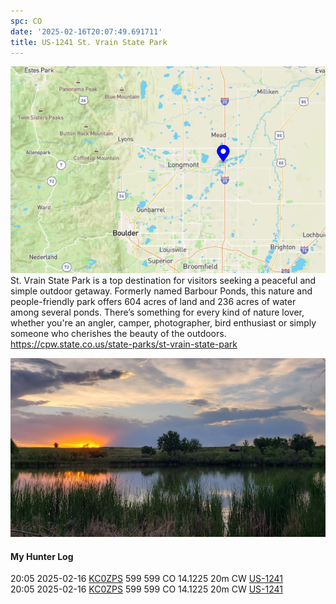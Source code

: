 ```yaml
---
spc: CO
date: '2025-02-16T20:07:49.691711'
title: US-1241 St. Vrain State Park
---
```


![pasted_image.png](/static/pasted_image_0065.png)
St. Vrain State Park is a top destination for visitors seeking a peaceful and simple outdoor getaway. Formerly named Barbour Ponds, this nature and people-friendly park offers 604 acres of land and 236 acres of water among several ponds. There’s something for every kind of nature lover, whether you're an angler, camper, photographer, bird enthusiast or simply someone who cherishes the beauty of the outdoors.
https://cpw.state.co.us/state-parks/st-vrain-state-park

![pasted_image001.png](/static/pasted_image001_0057.png)

#### My Hunter Log
20:05    2025-02-16    [KC0ZPS](https://qrz.com/db/KC0ZPS)    599    599    CO    14.1225    20m    CW    [US-1241](https://pota.app/#/park/US-1241)
<BR>20:05	2025-02-16	[KC0ZPS](https://qrz.com/db/KC0ZPS)	599	599	CO	14.1225	20m	CW	[US-1241](https://pota.app/#/park/US-1241)